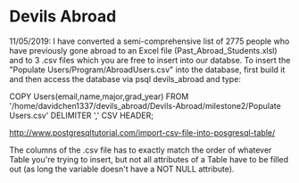 # Devils Abroad

11/05/2019: I have converted a semi-comprehensive list of 2775 people who have previously gone abroad to an Excel file (Past_Abroad_Students.xlsl) and to 3 .csv files
which you are free to insert into our databse.
To insert the "Populate Users/Program/AbroadUsers.csv" into the database, first build it and then access the database via psql devils_abroad and type:

COPY Users(email,name,major,grad_year) FROM '/home/davidchen1337/devils_abroad/Devils-Abroad/milestone2/Populate Users.csv' DELIMITER ',' CSV HEADER;

http://www.postgresqltutorial.com/import-csv-file-into-posgresql-table/

The columns of the .csv file has to exactly match the order of whatever Table you're trying to insert, but not all attributes of a Table have to be filled out
(as long the variable doesn't have a NOT NULL attribute).
